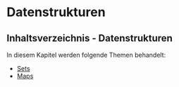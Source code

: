 # Datenstrukturen

## Inhaltsverzeichnis - Datenstrukturen

In diesem Kapitel werden folgende Themen behandelt:

- [Sets](Sets.md)
- [Maps](Maps.md)